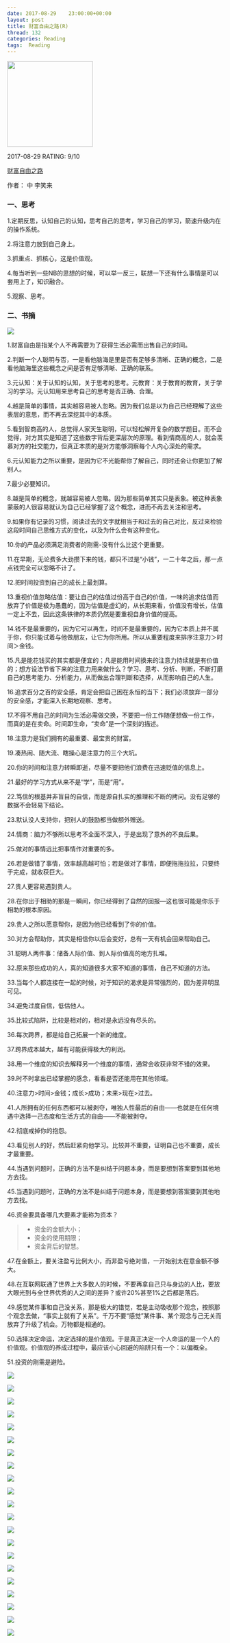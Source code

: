 ```yaml
---
date: 2017-08-29    23:00:00+00:00
layout: post
title: 财富自由之路(R)
thread: 132
categories: Reading
tags:  Reading
---
```


<img src="https://img3.doubanio.com/lpic/s29500850.jpg" width="200" />

2017-08-29 RATING:  9/10



[财富自由之路](https://book.douban.com/subject/27094706/)



作者： 中 李笑来



### 一、思考

1.定期反思，认知自己的认知，思考自己的思考，学习自己的学习，箭速升级内在的操作系统。

2.将注意力放到自己身上。

3.抓重点、抓核心，这是价值观。

4.每当听到一些NB的思想的时候，可以举一反三，联想一下还有什么事情是可以套用上了，知识融合。

5.观察、思考。



### 二、书摘

![](/images/财富自由之路/财富自由之路.png)

1.财富自由是指某个人不再需要为了获得生活必需而出售自己的时间。

2.判断一个人聪明与否，一是看他脑海是里是否有足够多清晰、正确的概念，二是看他脑海里这些概念之间是否有足够清晰、正确的联系。

3.元认知：关于认知的认知，关于思考的思考。元教育：关于教育的教育，关于学习的学习。元认知用来思考自己的思考是否正确、合理。

4.越是简单的事情，其实越容易被人忽略。因为我们总是以为自己已经理解了这些表层的意思，而不再去深挖其中的本质。

5.看到智商高的人，总觉得人家天生聪明，可以轻松解开复杂的数学题目。而不会觉得，对方其实是知道了这些数字背后更深层次的原理。看到情商高的人，就会羡慕对方的社交能力，但真正本质的是对方能够洞察每个人内心深处的需求。

6.元认知能力之所以重要，是因为它不光能帮你了解自己，同时还会让你更加了解别人。

7.最少必要知识。

8.越是简单的概念，就越容易被人忽略。因为那些简单其实只是表象。被这种表象蒙蔽的人很容易就认为自己已经掌握了这个概念，进而不再去关注和思考。

9.如果你有记录的习惯，阅读过去的文字就相当于和过去的自己对比，反过来检验这段时间自己思维方式的变化，以及为什么会有这种变化。

10.你的产品必须满足消费者的刚需-没有什么比这个更重要。

11.在早期，无论费多大劲攒下来的钱，都只不过是“小钱”，一二十年之后，那一点点钱完全可以忽略不计了。

12.把时间投资到自己的成长上最划算。

13.重视价值忽略估值：要让自己的估值过份高于自己的价值，一味的追求估值而放弃了价值是极为愚蠢的，因为估值是虚幻的，从长期来看，价值没有增长，估值一定上不去，因此这条铁律的本质仍然是要重视自身价值的提高。

14.钱不是最重要的，因为它可以再生，时间不是最重要的，因为它本质上并不属于你，你只能试着与他做朋友，让它为你所用。所以从重要程度来排序注意力＞时间＞金钱。

15.凡是能花钱买的其实都是便宜的；凡是能用时间换来的注意力持续就是有价值的；想方设法节省下来的注意力用来做什么？学习、思考、分析、判断，不断打磨自己的思考能力、分析能力，从而做出合理判断和选择，从而影响自己的人生。

16.追求百分之百的安全感，肯定会把自己困在永恒的当下；我们必须放弃一部分的安全感，才能深入长期地观察、思考。

17.不得不用自己的时间为生活必需做交换，不要把一份工作随便想做一份工作，而真的是在卖命。时间即生命，“卖命”是一个深刻的描述。

18.注意力是我们拥有的最重要、最宝贵的财富。

19.凑热闹、随大流、瞎操心是注意力的三个大坑。

20.你的时间和注意力转瞬即逝，尽量不要把他们浪费在迅速贬值的信息上。

21.最好的学习方式从来不是“学”，而是“用”。

22.笃信的根基并非盲目的自信，而是源自扎实的推理和不断的拷问。没有足够的数据不会轻易下结论。

23.默认没人支持你，把别人的鼓励都当做额外赠送。

24.情商：脑力不够所以思考不全面不深入，于是出现了意外的不良后果。

25.做对的事情远比把事情作对重要的多。

26.若是做错了事情，效率越高越可怕；若是做对了事情，即便拖拖拉拉，只要终于完成，就收获巨大。

27.贵人更容易遇到贵人。

28.在你出于相助的那是一瞬间，你已经得到了自然的回报—这也很可能是你乐于相助的根本原因。

29.贵人之所以愿意帮你，是因为他已经看到了你的价值。

30.对方会帮助你，其实是相信你以后会变好，总有一天有机会回来帮助自己。

31.聪明人两件事：储备人际价值、到人际价值高的地方扎堆。

32.原来那些成功的人，真的知道很多大家不知道的事情，自己不知道的方法。

33.当每个人都连接在一起的时候，对于知识的渴求是异常强烈的，因为差异明显可见。

34.避免过度自信，低估他人。

35.比较式陷阱，比较是相对的，相对是永远没有尽头的。

36.每次跨界，都是给自己拓展一个新的维度。

37.跨界成本越大，越有可能获得极大的利润。

38.用一个维度的知识去解释另一个维度的事情，通常会收获非常不错的效果。

39.时不时拿出已经掌握的感念，看看是否还能用在其他领域。

40.注意力>时间>金钱；成长>成功；未来>现在>过去。

41.人所拥有的任何东西都可以被剥夺，唯独人性最后的自由——也就是在任何境遇中选择一己态度和生活方式的自由——不能被剥夺。

42.彻底戒掉你的抱怨。

43.看见别人的好，然后赶紧向他学习。比较并不重要，证明自己也不重要，成长才最重要。

44.当遇到问题时，正确的方法不是纠结于问题本身，而是要想到答案要到其他地方去找。

45.当遇到问题时，正确的方法不是纠结于问题本身，而是要想到答案要到其他地方去找。

46.资金要具备哪几大要素才能称为资本？

> * 资金的金额大小；
> * 资金的使用期限；
> * 资金背后的智慧。



47.在金额上，要关注盈亏比例大小，而非盈亏绝对值，一开始别太在意金额不够大。

48.在互联网联通了世界上大多数人的时候，不要再拿自己只与身边的人比，要放大眼光到与全世界优秀的人之间的差异？或许20%甚至1%之后都是落后。

49.感觉某件事和自己没关系，那是极大的错觉，若是主动吸收那个观念，按照那个观念去做，“事实上就有了关系”。千万不要“感觉”某件事、某个观念与己无关而放弃了升级了机会。万物都是相通的。

50.选择决定命运，决定选择的是价值观。于是真正决定一个人命运的是一个人的价值观。价值观的养成过程中，最应该小心回避的陷阱只有一个：以偏概全。

51.投资的刚需是避险。











![](/images/财富自由之路/01什么是财富自由.png)

![](/images/财富自由之路/02你拥有的最宝贵的财富是什么.png)

![](/images/财富自由之路/03付费就是捡便宜.png)

![](/images/财富自由之路/04你人生最重要的枷锁是什么.png)

![](/images/财富自由之路/05如何生活在未来.png)

![](/images/财富自由之路/06遇到贵人的方法.png)

![](/images/财富自由之路/07你到底有没有资本.png)

![](/images/财富自由之路/08什么是落后.png)

![](/images/财富自由之路/09多维竞争.png)

![](/images/财富自由之路/10元认知能力.png)

![](/images/财富自由之路/11提高元认知能力.png)

![](/images/财富自由之路/12万能钥匙.png)

![](/images/财富自由之路/13重新认识坚持.png)

![](/images/财富自由之路/14重新认识错过.png)

![](/images/财富自由之路/15世界是有生命的.png)

![](/images/财富自由之路/16彻底戒掉抱怨.png)

![](/images/财富自由之路/17看得见别人的好.png)

![](/images/财富自由之路/18正确本身的价值.png)

![](/images/财富自由之路/19什么决定你的命运.png)

![](/images/财富自由之路/20自我驱动力.png)

![](/images/财富自由之路/21重新认识刚需.png)









































































